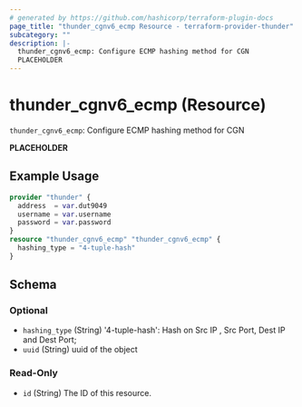 ```yaml
---
# generated by https://github.com/hashicorp/terraform-plugin-docs
page_title: "thunder_cgnv6_ecmp Resource - terraform-provider-thunder"
subcategory: ""
description: |-
  thunder_cgnv6_ecmp: Configure ECMP hashing method for CGN
  PLACEHOLDER
---
```


# thunder_cgnv6_ecmp (Resource)

`thunder_cgnv6_ecmp`: Configure ECMP hashing method for CGN

__PLACEHOLDER__

## Example Usage

```terraform
provider "thunder" {
  address  = var.dut9049
  username = var.username
  password = var.password
}
resource "thunder_cgnv6_ecmp" "thunder_cgnv6_ecmp" {
  hashing_type = "4-tuple-hash"
}
```

<!-- schema generated by tfplugindocs -->
## Schema

### Optional

- `hashing_type` (String) '4-tuple-hash': Hash on Src IP , Src Port, Dest IP and Dest Port;
- `uuid` (String) uuid of the object

### Read-Only

- `id` (String) The ID of this resource.


